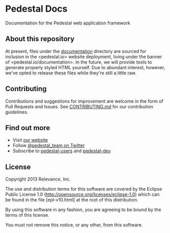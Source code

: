 Pedestal Docs
========

Documentation for the Pedestal web application framework


## About this repository

At present, files under the [documentation](documentation) directory are sourced for inclusion in the <pedestal.io> website deployment, living under the banner of <pedestal.io/documentation>. In the future, we will provide tools to generate properly styled HTML yourself. Due to abundant interest, however, we've opted to release these files while they're still a little raw.

## Contributing

Contributions and suggestions for improvement are welcome in the form of Pull Requests and Issues. See [CONTRIBUTING.md](CONTRIBUTING.md) for our contribution guidelines.

## Find out more

* Visit [our website](http://pedestal.io/)
* Follow [@pedestal_team on Twitter](http://twitter.com/pedestal_team)
* Subscribe to [pedestal-users](https://groups.google.com/d/forum/pedestal-users) and [pedestal-dev](https://groups.google.com/d/forum/pedestal-dev)

License
-------
Copyright 2013 Relevance, Inc.

The use and distribution terms for this software are covered by the
Eclipse Public License 1.0 (http://opensource.org/licenses/eclipse-1.0)
which can be found in the file [epl-v10.html] at the root of this distribution.

By using this software in any fashion, you are agreeing to be bound by
the terms of this license.

You must not remove this notice, or any other, from this software.
